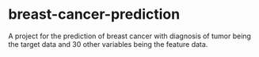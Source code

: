 # breast-cancer-prediction
A project for the prediction of breast cancer with diagnosis of tumor being the target data and 30 other variables being the feature data.
